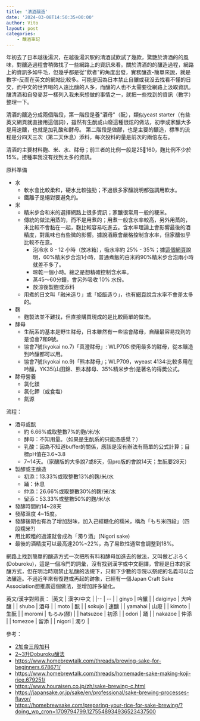 ```yaml
---
title: '清酒釀造'
date: '2024-03-08T14:50:35+00:00'
author: Vito
layout: post
categories:
    - 釀酒筆記
---
```

年初去了日本越後湯沢，在越後湯沢駅的清酒試飲試了幾款，驚艷於清酒的的風味，對釀造過程會稍微找了一些網路上的資訊來看。關於清酒的的釀造過程，網路上的資訊多如牛毛，但幾乎都是從"飲者"的角度出發，實務釀造-簡單來說，就是數字-反而在英文的網站比較多。可能是因為日本禁止自釀或我沒去找看不懂的日交，而中文的世界喝的人遠比釀的人多，而釀的人也不太需要從網路上汲取資訊。釀清酒和自發麥芽一樣列入我未來想做的事情之一，就把一些找到的資訊（數字）整理一下。

清酒的釀造分成兩個階段，第一階段是養"酒母"（酛），類似yeast starter（有些英文網頁就直接用這個詞），雖然有生酛或山廢這種很炫的做法，初學或家釀大多是用速釀，也就是加乳酸和酵母。 第二階段是做醪，也是主要的釀造，標準的流程是分四天三次（第二天休息）添料，每次投料的量是前次的兩倍左右。

清酒的主要材料麴、米、水、酵母；前三者的比例一般是25:100:160，麴比例不少於15%。接種率我沒有找到太多的資訊。

原料準備
- 水
    - 軟水會比較柔和，硬水比較強勁；不過很多家釀說明都強調用軟水。
    - 鐵離子是絕對要避免的。
- 米
    - 精米步合和米的選擇網路上很多資訊；家釀很常用一般的粳米。
    - 傳統的做法用蒸的，而不是用煮的；用煮一般含水率較高，另外用蒸的，米比較不會黏在一起，麴比較容易吃進去。含水率理論上會影響最後的酒精度，對風味也有些微的影響。據說酒廠會嚴格控制含水率，但家釀似乎比較不在意。
        - 泡冷水 8 - 12 小時（放冰箱），吸水率約 25% - 35%；據[這個網頁](https://homebrewsake.com/preparing-your-rice-for-sake-brewing/?doing_wp_cron=1709794799.1275548934936523437500)說明，60%精米步合泡1小時，普通煮飯的白米約90%精米步合泡兩小時就差不多了。
        - 晾乾一個小時。總之是想精確控制含水率。
        - 蒸45～60分鐘，會另外吸收 10% 水份。
        - 放涼後製麴或添料
    - 用煮的日文叫「融米造り」或「姫飯造り」，也有[網頁](https://www.houraisen.co.jp/ja/sake-brewing.html)說含水率不會差太多的。
- 麴
    - 麴製法並不難找，但直接購買現成的是比較簡單的做法。
- 酵母
    - 生酛系的基本是野生酵母，日本雖然有一些協會酵母，自釀最容易找到的是協會7和9號。
    - 協會7號(kyokai no.7)「真澄酵母」: WLP705:使用最多的酵母，從本釀造到吟釀都可以用。
    - 協會7號(kyokai no.9)「熊本酵母」；WLP709，wyeast 4134:比較多用在吟釀，YK35(山田錦、熊本酵母、35%精米步合)是著名的得奬公式。
- 酵母營養
    - 氯化鎂 
    - 氯化鉀（或食塩）
    - 氮源

流程：
    
- 酒母或酛
    - 約 6.66%或取整數7%的麴/米/水
    - 酵母：不知用量。（如果是生酛系的只能憑感覺？）
    - 乳酸：因為不知道buffer的關係，應該是沒有辦法有簡單的公式計算；目標pH值在3.6~3.8
    - 7~14天。（家釀版的大多說7或8天，但pro版的會說14天；生酛要28天）
- 製醪或主釀造
    - 初添：13.33%或取整數13%的麴/米/水
    - 踊：休息
    - 仲添：26.66%或取整數30%的麴/米/水
    - 留添：53.33%或整數50%的麴/米/水
- 發酵時間約14~28天
- 發酵溫度 4~15度。
- 發酵後期也有為了增加甜味，加入己經糖化的糯米，稱為「もち米四段」（四段糯米?）
- 用比較粗的過濾就會成為「濁り酒」(Nigori sake)
- 最後的酒精度可以最高達20%~22%，為了易飲性通常會調整到18%。


網路上找到簡單的釀造方式一次把所有料和酵母加進去的做法，又叫做どぶろく(Doburoku)，這是一個冷門的詞彙，沒有找到漢字或中文翻譯，曾經是日本的家釀方式，但在明治時期禁止私釀的法規下，只剩下少數的寺院以祭祀的名義可以合法釀造。不過近年來有復甦或再起的跡象，已經有一個Japan Craft Sake Association想推廣這個做法，並增加許多變化。

英文/漢字對照表：
|英文 | 漢字/中文 | 
|-- | -- |
| ginyo | 吟釀 |
| daiginyo | 大吟釀 |
| shubo | 酒母 |
| moto | 酛 |
| sokujo | 速釀 |
| yamahai | 山廢 |
| kimoto | 生酛 |
| moromi | もろみ(醪) |
| hatsuzoe | 初添 |
| odori | 踊 |
| nakazoe | 仲添 | 
| tomezoe | 留添 |
| nigori | 濁り |


參考：

- [2加侖三段加料](https://homebrewsake.com/recipe/)
- [2~3升Doburoku釀法](https://www.brewsake.org/homebrew-recipe)
- https://www.homebrewtalk.com/threads/brewing-sake-for-beginners.678671/
- https://www.homebrewtalk.com/threads/homemade-sake-making-koji-rice.679251/
- https://www.houraisen.co.jp/zh/sake-brewing-c.html
- https://japansake.or.jp/sake/en/professional/sake-brewing-processes-flavor/
- https://homebrewsake.com/preparing-your-rice-for-sake-brewing/?doing_wp_cron=1709794799.1275548934936523437500